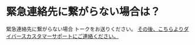 # 緊急連絡先に繋がらない場合は？
緊急連絡先に繋がらない場合
トークをお送りください。
[その後、こちらよりダイバースカスタマーサポートにご連絡ください。](/faqs/w002d?category=employee)